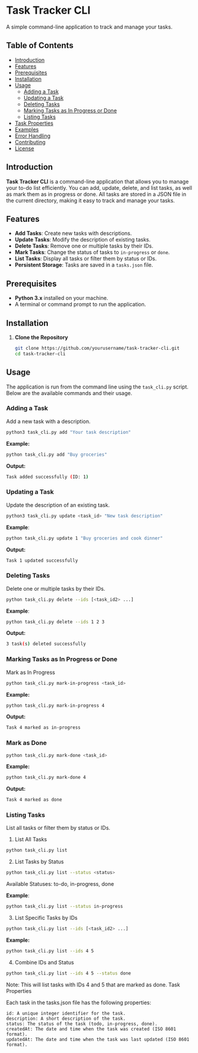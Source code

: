 # Task Tracker CLI

A simple command-line application to track and manage your tasks.

## Table of Contents

- [Introduction](#introduction)
- [Features](#features)
- [Prerequisites](#prerequisites)
- [Installation](#installation)
- [Usage](#usage)
  - [Adding a Task](#adding-a-task)
  - [Updating a Task](#updating-a-task)
  - [Deleting Tasks](#deleting-tasks)
  - [Marking Tasks as In Progress or Done](#marking-tasks-as-in-progress-or-done)
  - [Listing Tasks](#listing-tasks)
- [Task Properties](#task-properties)
- [Examples](#examples)
- [Error Handling](#error-handling)
- [Contributing](#contributing)
- [License](#license)

## Introduction

**Task Tracker CLI** is a command-line application that allows you to manage your to-do list efficiently. You can add, update, delete, and list tasks, as well as mark them as in progress or done. All tasks are stored in a JSON file in the current directory, making it easy to track and manage your tasks.

## Features

- **Add Tasks**: Create new tasks with descriptions.
- **Update Tasks**: Modify the description of existing tasks.
- **Delete Tasks**: Remove one or multiple tasks by their IDs.
- **Mark Tasks**: Change the status of tasks to `in-progress` or `done`.
- **List Tasks**: Display all tasks or filter them by status or IDs.
- **Persistent Storage**: Tasks are saved in a `tasks.json` file.

## Prerequisites

- **Python 3.x** installed on your machine.
- A terminal or command prompt to run the application.

## Installation

1. **Clone the Repository**

   ```bash
   git clone https://github.com/yourusername/task-tracker-cli.git
   cd task-tracker-cli
    ```
   
## Usage

The application is run from the command line using the `task_cli.py` script. Below are the available commands and their usage.

### Adding a Task

Add a new task with a description.
```bash
python3 task_cli.py add "Your task description"
```

**Example:**
```bash
python task_cli.py add "Buy groceries"
```

**Output:**
```bash
Task added successfully (ID: 1)
```

### Updating a Task

Update the description of an existing task.
```bash
python3 task_cli.py update <task_id> "New task description"

```
**Example**:
```bash
python task_cli.py update 1 "Buy groceries and cook dinner"
```

**Output:**
```bash
Task 1 updated successfully
```

### Deleting Tasks

Delete one or multiple tasks by their IDs.
```bash
python task_cli.py delete --ids [<task_id2> ...]
```
**Example**:
```bash
python task_cli.py delete --ids 1 2 3
```
**Output:**
```bash
3 task(s) deleted successfully
```

### Marking Tasks as In Progress or Done
Mark as In Progress
```bash
python task_cli.py mark-in-progress <task_id>
```

**Example:**
```bash
python task_cli.py mark-in-progress 4
```

**Output:**
```bash
Task 4 marked as in-progress
```

### Mark as Done
```bash
python task_cli.py mark-done <task_id>
```

**Example:**
```bash
python task_cli.py mark-done 4
```

**Output:**
```bash
Task 4 marked as done
```

### Listing Tasks

List all tasks or filter them by status or IDs.
1. List All Tasks
```bash
python task_cli.py list
```

2. List Tasks by Status
```bash
python task_cli.py list --status <status>
```
Available Statuses: to-do, in-progress, done

**Example**:
```bash
python task_cli.py list --status in-progress
```

3. List Specific Tasks by IDs
```bash
python task_cli.py list --ids [<task_id2> ...]
```

**Example:**
```bash
python task_cli.py list --ids 4 5
```

4. Combine IDs and Status
```bash
python task_cli.py list --ids 4 5 --status done
```

Note: This will list tasks with IDs 4 and 5 that are marked as done.
Task Properties

Each task in the tasks.json file has the following properties:

    id: A unique integer identifier for the task.
    description: A short description of the task.
    status: The status of the task (todo, in-progress, done).
    createdAt: The date and time when the task was created (ISO 8601 format).
    updatedAt: The date and time when the task was last updated (ISO 8601 format).
